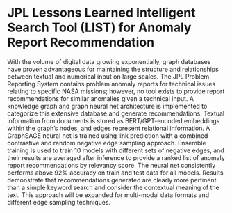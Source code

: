 # JPL Lessons Learned Intelligent Search Tool (LIST) for Anomaly Report Recommendation
With the volume of digital data growing exponentially, graph databases have proven advantageous for maintaining the structure and relationships between textual and numerical input on large scales. The JPL Problem Reporting System contains problem anomaly reports for technical issues relating to specific NASA missions; however, no tool exists to provide report recommendations for similar anomalies given a technical input. A knowledge graph and graph neural net architecture is implemented to categorize this extensive database and generate recommendations. Textual information from documents is stored as BERT/GPT-encoded embeddings within the graph’s nodes, and edges represent relational information. A GraphSAGE neural net is trained using link prediction with a combined contrastive and random negative edge sampling approach. Ensemble training is used to train 10 models with different sets of negative edges, and their results are averaged after inference to provide a ranked list of anomaly report recommendations by relevancy score. The neural net consistently performs above 92${\%}$ accuracy on train and test data for all models. Results demonstrate that recommendations generated are clearly more pertinent than a simple keyword search and consider the contextual meaning of the text. This approach will be expanded for multi-modal data formats and different edge sampling techniques.
